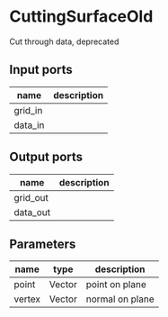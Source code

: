 
# CuttingSurfaceOld
Cut through data, deprecated

## Input ports
|name|description|
|-|-|
|grid_in||
|data_in||



## Output ports
|name|description|
|-|-|
|grid_out||
|data_out||



## Parameters
|name|type|description|
|-|-|-|
|point|Vector|point on plane|
|vertex|Vector|normal on plane|
